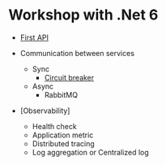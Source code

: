 # Workshop with .Net 6
* [First API](https://github.com/up1/workshop-microservices-2022/tree/main/dotnet/first_rest_api/user_service)
* Communication between services
  * Sync
    * [Circuit breaker](https://learn.microsoft.com/en-us/dotnet/architecture/microservices/implement-resilient-applications/)
  * Async
    * RabbitMQ
  
* [Observability]
  * Health check
  * Application metric
  * Distributed tracing
  * Log aggregation or Centralized log

